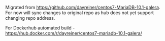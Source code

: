 Migrated from https://github.com/dayreiner/centos7-MariaDB-10.1-galera. For now will sync changes to original repo as hub does not yet support changing repo address.

For Dockerhub automated build - https://hub.docker.com/r/dayreiner/centos7-mariadb-10.1-galera/
